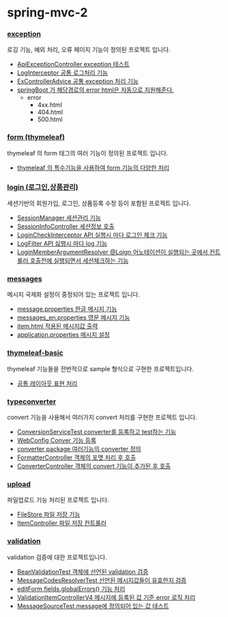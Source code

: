 # spring-mvc-2

### [exception](https://github.com/youjaewoong/spring-mvc-2/tree/main/exception)
로깅 기능, 예외 처리, 오류 페이지 기능이 정의된 프로젝트 입니다.
- [ApiExceptionController exception 테스트](https://github.com/youjaewoong/spring-mvc-2/blob/main/exception/src/main/java/hello/exception/api/ApiExceptionController.java)
- [LogInterceptor 공통 로그처리 기능](https://github.com/youjaewoong/spring-mvc-2/blob/main/exception/src/main/java/hello/exception/interceptor/LogInterceptor.java)
- [ExControllerAdvice 공통 exception 처리 기능](https://github.com/youjaewoong/spring-mvc-2/blob/main/exception/src/main/java/hello/exception/exhandler/ExControllerAdvice.java)
- [springBoot 가 해당경로의 error html은 자동으로 지원해준다.](https://github.com/youjaewoong/spring-mvc-2/tree/main/exception/src/main/resources/templates/error)
  - error
    - 4xx.html
    - 404.html
    - 500.html

### [form (thymeleaf)](https://github.com/youjaewoong/spring-mvc-2/tree/main/form)
thymeleaf 의 form 태그의 여러 기능이  정의된 프로젝트 입니다.
- [thymeleaf 의 특수기능을 사용하여 form 기능의 다양한 처리](https://github.com/youjaewoong/spring-mvc-2/tree/main/form/src/main/resources/templates/form)

### [login (로그인,상품관리)](https://github.com/youjaewoong/spring-mvc-2/tree/main/login)
세션기반의 회원가입, 로그인, 상품등록 수정 등이 포함된 프로젝트 입니다.
- [SessionManager 세션관리 기능](https://github.com/youjaewoong/spring-mvc-2/blob/main/login/src/main/java/hello/login/web/session/SessionManager.java)
- [SessionInfoController 세션정보 호출](https://github.com/youjaewoong/spring-mvc-2/blob/main/login/src/main/java/hello/login/web/session/SessionInfoController.java)
- [LoginCheckInterceptor API 실행시 마다 로그인 체크 기능](https://github.com/youjaewoong/spring-mvc-2/blob/main/login/src/main/java/hello/login/web/interceptor/LogInterceptor.java)
- [LogFilter API 싫행시 마다 log 기능](https://github.com/youjaewoong/spring-mvc-2/blob/main/login/src/main/java/hello/login/web/filter/LogFilter.java)
- [LoginMemberArgumentResolver @Loign 어노테이션이 실행되는 곳에서 컨트롤러 호출전에 실행되면서 세션체크하는 기능](https://github.com/youjaewoong/spring-mvc-2/blob/main/login/src/main/java/hello/login/web/argumentresolver/LoginMemberArgumentResolver.java)

### [messages](https://github.com/youjaewoong/spring-mvc-2/tree/main/message)
메시지 국제화 설정이 중정되어 있는 프로젝트 입니다.
- [message.properties 한글 메시지 기능](https://github.com/youjaewoong/spring-mvc-2/blob/main/message/src/main/resources/messages.properties)
- [messages_en.properties 영문 메시지 기능](https://github.com/youjaewoong/spring-mvc-2/blob/main/message/src/main/resources/messages_en.properties)
- [item.html 적용된 메시지값 출력](https://github.com/youjaewoong/spring-mvc-2/blob/main/message/src/main/resources/templates/message/item.html)
- [application.properties 메시지 설정](https://github.com/youjaewoong/spring-mvc-2/blob/main/message/src/main/resources/application.properties)

### [thymeleaf-basic](https://github.com/youjaewoong/spring-mvc-2/tree/main/thymeleaf-basic)
thymeleaf 기능들을 전반적으로 sample 형식으로 구현한 프로젝트입니다.
- [공통 레이아웃 표현 처리](https://github.com/youjaewoong/spring-mvc-2/tree/main/thymeleaf-basic/src/main/resources/templates/template)

### [typeconverter](https://github.com/youjaewoong/spring-mvc-2/tree/main/typeconverter)
convert 기능을 사용해서 여러가지 convert 처리를 구현한 프로젝트 입니다.
- [ConversionServiceTest converter를 등록하고 test하는 기능](https://github.com/youjaewoong/spring-mvc-2/blob/main/typeconverter/src/test/java/hello/typeconverter/converter/ConversionServiceTest.java)
- [WebConfig Conver 기능 등록](https://github.com/youjaewoong/spring-mvc-2/blob/main/typeconverter/src/main/java/hello/typeconverter/WebConfig.java)
- [converter package 여러기능의 converter 정의](https://github.com/youjaewoong/spring-mvc-2/tree/main/typeconverter/src/main/java/hello/typeconverter/converter)
- [FormatterController 객체의 포맷 처리 후 호출](https://github.com/youjaewoong/spring-mvc-2/blob/main/typeconverter/src/main/java/hello/typeconverter/controller/FormatterController.java)
- [ConverterController 객체의 convert 기능이 추가된 후 호출](https://github.com/youjaewoong/spring-mvc-2/blob/main/typeconverter/src/main/java/hello/typeconverter/controller/ConverterController.java)

### [upload](https://github.com/youjaewoong/spring-mvc-2/tree/main/upload)
파일업로드 기능 처리된 프로젝트 입니다.
- [FileStore 파일 저장 기능](https://github.com/youjaewoong/spring-mvc-2/blob/main/upload/src/main/java/hello/upload/file/FileStore.java)
- [ItemController 파일 저장 컨트롤러](https://github.com/youjaewoong/spring-mvc-2/blob/main/upload/src/main/java/hello/upload/controller/ItemController.java)

### [validation]([https://github.com/youjaewoong/spring-mvc-2/tree/main/upload](https://github.com/youjaewoong/spring-mvc-2/tree/main/validation))
validation 검증에 대한 프로젝트입니다.
- [BeanValidationTest 객체에 선언된 validation 검증](https://github.com/youjaewoong/spring-mvc-2/blob/main/validation/src/test/java/hello/itemservice/validation/BeanValidationTest.java)
- [MessageCodesResolverTest 선언된 메시지값들이 유효한지 검증](https://github.com/youjaewoong/spring-mvc-2/blob/main/validation/src/test/java/hello/itemservice/validation/MessageCodesResolverTest.java)
- [editForm fields.globalErrors() 기능 처리](https://github.com/youjaewoong/spring-mvc-2/blob/main/validation/src/main/resources/templates/validation/v4/editForm.html)
- [ValidationItemControllerV4 메시지에 등록된 값 기준 error 로직 처리](https://github.com/youjaewoong/spring-mvc-2/blob/main/validation/src/main/java/hello/itemservice/web/validation/ValidationItemControllerV4.java)
- [MessageSourceTest message에 정의되어 있는 값 테스트](https://github.com/youjaewoong/spring-mvc-2/blob/main/validation/src/test/java/hello/itemservice/message/MessageSourceTest.java)

